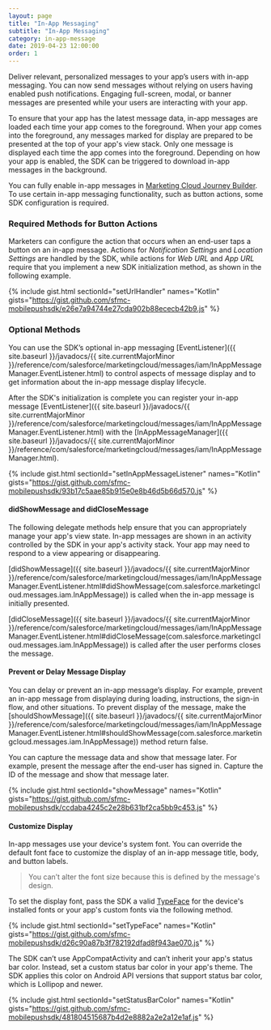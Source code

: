 ```yaml
---
layout: page
title: "In-App Messaging"
subtitle: "In-App Messaging"
category: in-app-message
date: 2019-04-23 12:00:00
order: 1
---
```


Deliver relevant, personalized messages to your app’s users with in-app messaging. You can now send messages without relying on users having enabled push notifications. Engaging full-screen, modal, or banner messages are presented while your users are interacting with your app.

To ensure that your app has the latest message data, in-app messages are loaded each time your app comes to the foreground. When your app comes into the foreground, any messages marked for display are prepared to be presented at the top of your app's view stack. Only one message is displayed each time the app comes into the foreground. Depending on how your app is enabled, the SDK can be triggered to download in-app messages in the background.

You can fully enable in-app messages in [Marketing Cloud Journey Builder](https://help.salesforce.com/articleView?id=mc_jb_configure_inapp_in_journey_builder.htm&type=5). To use certain in-app messaging functionality, such as button actions, some SDK configuration is required.

### Required Methods for Button Actions

Marketers can configure the action that occurs when an end-user taps a button on an in-app message. Actions for *Notification Settings* and *Location Settings* are handled by the SDK, while actions for *Web URL* and *App URL* require that you implement a new SDK initialization method, as shown in the following example.

{% include gist.html sectionId="setUrlHandler" names="Kotlin" gists="https://gist.github.com/sfmc-mobilepushsdk/e26e7a94744e27cda902b88ececb42b9.js" %}

### Optional Methods

You can use the SDK’s optional in-app messaging [EventListener]({{ site.baseurl }}/javadocs/{{ site.currentMajorMinor }}/reference/com/salesforce/marketingcloud/messages/iam/InAppMessageManager.EventListener.html) to control aspects of message display and to get information about the in-app message display lifecycle.


After the SDK's initialization is complete you can register your in-app message [EventListener]({{ site.baseurl }}/javadocs/{{ site.currentMajorMinor }}/reference/com/salesforce/marketingcloud/messages/iam/InAppMessageManager.EventListener.html) with the [InAppMessageManager]({{ site.baseurl }}/javadocs/{{ site.currentMajorMinor }}/reference/com/salesforce/marketingcloud/messages/iam/InAppMessageManager.html).

{% include gist.html sectionId="setInAppMessageListener" names="Kotlin" gists="https://gist.github.com/sfmc-mobilepushsdk/93b17c5aae85b915e0e8b46d5b66d570.js" %}

#### didShowMessage and didCloseMessage
The following delegate methods help ensure that you can appropriately manage your app's view state. In-app messages are shown in an activity controlled by the SDK in your app's activity stack. Your app may need to respond to a view appearing or disappearing.

[didShowMessage]({{ site.baseurl }}/javadocs/{{ site.currentMajorMinor }}/reference/com/salesforce/marketingcloud/messages/iam/InAppMessageManager.EventListener.html#didShowMessage(com.salesforce.marketingcloud.messages.iam.InAppMessage)) is called when the in-app message is initially presented.

[didCloseMessage]({{ site.baseurl }}/javadocs/{{ site.currentMajorMinor }}/reference/com/salesforce/marketingcloud/messages/iam/InAppMessageManager.EventListener.html#didCloseMessage(com.salesforce.marketingcloud.messages.iam.InAppMessage)) is called after the user performs closes the message.

#### Prevent or Delay Message Display
You can delay or prevent an in-app message’s display. For example, prevent an in-app message from displaying during loading, instructions, the sign-in flow, and other situations. To prevent display of the message, make the [shouldShowMessage]({{ site.baseurl }}/javadocs/{{ site.currentMajorMinor }}/reference/com/salesforce/marketingcloud/messages/iam/InAppMessageManager.EventListener.html#shouldShowMessage(com.salesforce.marketingcloud.messages.iam.InAppMessage)) method return false.

You can capture the message data and show that message later. For example, present the message after the end-user has signed in. Capture the ID of the message and show that message later.

{% include gist.html sectionId="showMessage" names="Kotlin" gists="https://gist.github.com/sfmc-mobilepushsdk/ccdaba4245c2e28b631bf2ca5bb9c453.js" %}

#### Customize Display

In-app messages use your device's system font. You can override the default font face to customize the display of an in-app message title, body, and button labels.

> You can’t alter the font size because this is defined by the message's design.

To set the display font, pass the SDK a valid [TypeFace](https://developer.android.com/reference/android/graphics/Typeface) for the device's installed fonts or your app's custom fonts via the following method.

{% include gist.html sectionId="setTypeFace" names="Kotlin" gists="https://gist.github.com/sfmc-mobilepushsdk/d26c90a87b3f782192dfad8f943ae070.js" %}

The SDK can’t use AppCompatActivity and can’t inherit your app's status bar color. Instead, set a custom status bar color in your app's theme. The SDK applies this color on Android API versions that support status bar color, which is Lollipop and newer.

{% include gist.html sectionId="setStatusBarColor" names="Kotlin" gists="https://gist.github.com/sfmc-mobilepushsdk/481804515687b4d2e8882a2e2a12e1af.js" %}

